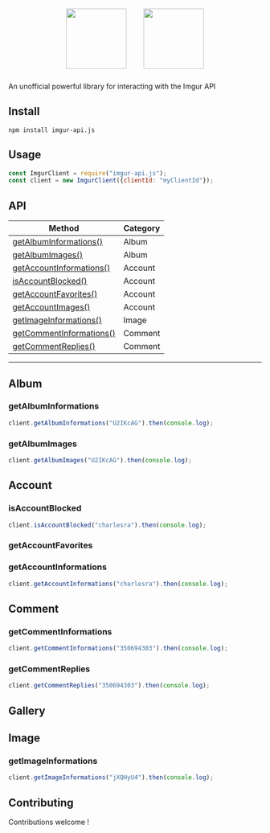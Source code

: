 <h1 align="center">
  <img height="120px" src="https://upload.wikimedia.org/wikipedia/commons/d/d9/Node.js_logo.svg" />&nbsp;&nbsp;&nbsp;&nbsp;
  <img height="120px" src="https://s.imgur.com/images/logo-1200-630.jpg?2" />
</h1>

An unofficial powerful library for interacting with the Imgur API

## Install

```
npm install imgur-api.js
```

## Usage

```javascript
const ImgurClient = require("imgur-api.js");
const client = new ImgurClient({clientId: "myClientId"});
```

## API

| Method                                              | Category |
| --------------------------------------------------- | -------- |
| [getAlbumInformations()](#getAlbumInformations)     | Album    |
| [getAlbumImages()](#getAlbumImages)                 | Album    |
| [getAccountInformations()](#getAccountInformations) | Account  |
| [isAccountBlocked()](#isAccountBlocked)             | Account  |
| [getAccountFavorites()](#getAccountFavorites)       | Account  |
| [getAccountImages()](#getAccountImages)             | Account  |
| [getImageInformations()](#getImageInformations)     | Image    |
| [getCommentInformations()](#getCommentInformations) | Comment  |
| [getCommentReplies()](#getCommentReplies)           | Comment  |

---

## Album

### getAlbumInformations

```js
client.getAlbumInformations("U2IKcAG").then(console.log);
```

### getAlbumImages

```js
client.getAlbumImages("U2IKcAG").then(console.log);
```

## Account

### isAccountBlocked

```js
client.isAccountBlocked("charlesra").then(console.log);
```

### getAccountFavorites

### getAccountInformations

```js
client.getAccountInformations("charlesra").then(console.log);
```

## Comment

### getCommentInformations

```js
client.getCommentInformations("350694303").then(console.log);
```

### getCommentReplies

```js
client.getCommentReplies("350694303").then(console.log);
```

## Gallery

## Image

### getImageInformations

```js
client.getImageInformations("jXQHyU4").then(console.log);
```

## Contributing

Contributions welcome !
